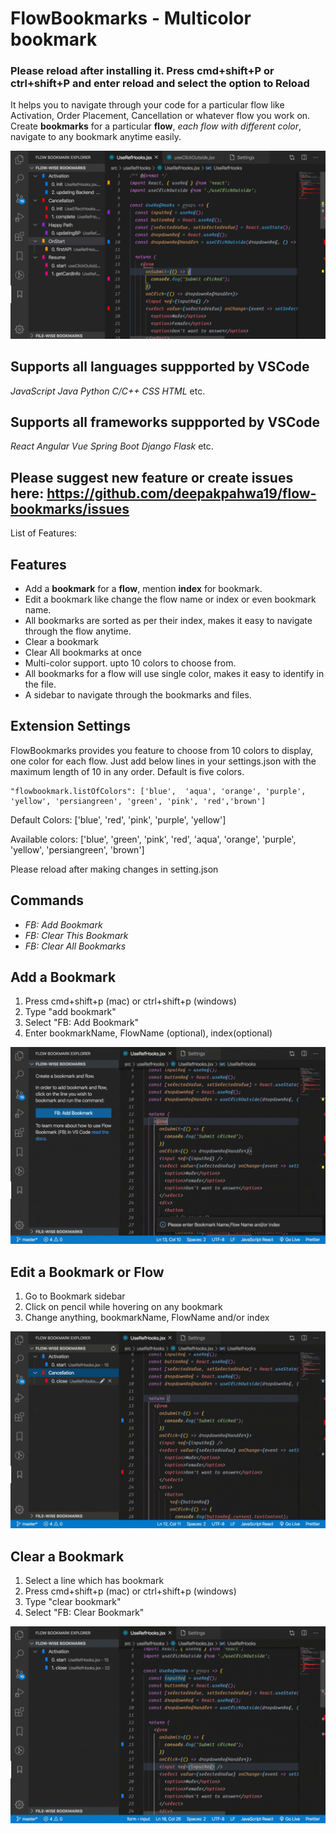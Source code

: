 <!-- @format -->

# FlowBookmarks - Multicolor bookmark

### Please reload after installing it. Press cmd+shift+P or ctrl+shift+P and enter reload and select the option to Reload

It helps you to navigate through your code for a particular flow like Activation, Order Placement, Cancellation or whatever flow you work on.
Create **bookmarks** for a particular **flow**, _each flow with different color_, navigate to any bookmark anytime easily.

![Demo](https://github.com/deepakpahwa19/flow-bookmarks/blob/master/images/bookmark-vscode.png?raw=true)

## Supports all languages suppported by VSCode
  *JavaScript*     *Java*    *Python*
  *C/C++*          *CSS*     *HTML*    etc.

## Supports all frameworks suppported by VSCode
  *React*          *Angular*   *Vue*
  *Spring Boot*    *Django*    *Flask* etc.

## Please suggest new feature or create issues here: https://github.com/deepakpahwa19/flow-bookmarks/issues

List of Features:

## Features

- Add a **bookmark** for a **flow**, mention **index** for bookmark.
- Edit a bookmark like change the flow name or index or even bookmark name.
- All bookmarks are sorted as per their index, makes it easy to navigate through the flow anytime.
- Clear a bookmark
- Clear All bookmarks at once
- Multi-color support. upto 10 colors to choose from.
- All bookmarks for a flow will use single color, makes it easy to identify in the file.
- A sidebar to navigate through the bookmarks and files.

## Extension Settings

FlowBookmarks provides you feature to choose from 10 colors to display, one color for each flow. Just add below lines in your settings.json with the maximum length of 10 in any order. Default is five colors.

```
"flowbookmark.listOfColors": ['blue',  'aqua', 'orange', 'purple', 'yellow', 'persiangreen', 'green', 'pink', 'red','brown']
```

Default Colors: ['blue', 'red', 'pink', 'purple', 'yellow']

Available colors:
['blue', 'green', 'pink', 'red', 'aqua', 'orange', 'purple', 'yellow', 'persiangreen', 'brown']

Please reload after making changes in setting.json

## Commands

- _FB: Add Bookmark_
- _FB: Clear This Bookmark_
- _FB: Clear All Bookmarks_

## Add a Bookmark

1. Press cmd+shift+p (mac) or ctrl+shift+p (windows)
2. Type "add bookmark"
3. Select "FB: Add Bookmark"
4. Enter bookmarkName, FlowName (optional), index(optional)

<!-- ![Add a Bookmark]("https://github.com/deepakpahwa19/flow-bookmarks/blob/master/images/FB-AddBookmark.gif") -->

![AddBookmark](https://github.com/deepakpahwa19/flow-bookmarks/blob/master/images/FB-AddBookmark-min.gif?raw=true)

## Edit a Bookmark or Flow

1. Go to Bookmark sidebar
2. Click on pencil while hovering on any bookmark
3. Change anything, bookmarkName, FlowName and/or index

<!-- ![Edit a Bookmark]("images/Edit-Bookmark-Flow.gif") -->

![EditBookmark](https://github.com/deepakpahwa19/flow-bookmarks/blob/master/images/Edit-Bookmark-Flow-min.gif?raw=true)

## Clear a Bookmark

1. Select a line which has bookmark
2. Press cmd+shift+p (mac) or ctrl+shift+p (windows)
3. Type "clear bookmark"
4. Select "FB: Clear Bookmark"

<!-- ![Clear This Bookmark]("images/Clear-this-Bookmark.gif") -->

![ClearBookmark](https://github.com/deepakpahwa19/flow-bookmarks/blob/master/images/Clear-this-Bookmark-min.gif?raw=true)
